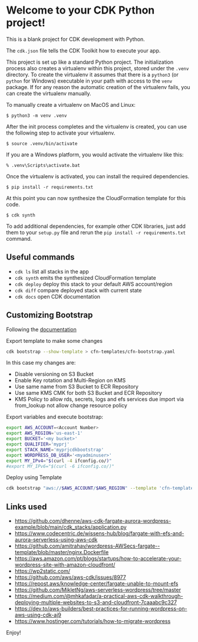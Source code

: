 
# Welcome to your CDK Python project!

This is a blank project for CDK development with Python.

The `cdk.json` file tells the CDK Toolkit how to execute your app.

This project is set up like a standard Python project.  The initialization
process also creates a virtualenv within this project, stored under the `.venv`
directory.  To create the virtualenv it assumes that there is a `python3`
(or `python` for Windows) executable in your path with access to the `venv`
package. If for any reason the automatic creation of the virtualenv fails,
you can create the virtualenv manually.

To manually create a virtualenv on MacOS and Linux:

```
$ python3 -m venv .venv
```

After the init process completes and the virtualenv is created, you can use the following
step to activate your virtualenv.

```
$ source .venv/bin/activate
```

If you are a Windows platform, you would activate the virtualenv like this:

```
% .venv\Scripts\activate.bat
```

Once the virtualenv is activated, you can install the required dependencies.

```
$ pip install -r requirements.txt
```

At this point you can now synthesize the CloudFormation template for this code.

```
$ cdk synth
```

To add additional dependencies, for example other CDK libraries, just add
them to your `setup.py` file and rerun the `pip install -r requirements.txt`
command.

## Useful commands

 * `cdk ls`          list all stacks in the app
 * `cdk synth`       emits the synthesized CloudFormation template
 * `cdk deploy`      deploy this stack to your default AWS account/region
 * `cdk diff`        compare deployed stack with current state
 * `cdk docs`        open CDK documentation

## Customizing Bootstrap

Following the [documentation](https://docs.aws.amazon.com/cdk/v2/guide/bootstrapping.html#bootstrapping-customizing)

Export template to make some changes

```bash
cdk bootstrap --show-template > cfn-templates/cfn-bootstrap.yaml
```

In this case my changes are:

- Disable versioning on S3 Bucket
- Enable Key rotation and Multi-Region on KMS
- Use same name from S3 Bucket to ECR Repository
- Use same KMS CMK for both S3 Bucket and ECR Repository
- KMS Policy to allow rds, secrets, logs and efs services due import via from_lookup not allow change resource policy

Export variables and execute bootstrap:

```bash
export AWS_ACCOUNT=<Account Number>
export AWS_REGION='us-east-1'
export BUCKET='<my bucket>'
export QUALIFIER='myprj'
export STACK_NAME='myprjcdkbootstrap'
export WORDPRESS_DB_USER='<myadminuser>'
export MY_IPv4="$(curl -4 ifconfig.co/)"
#export MY_IPv6="$(curl -6 ifconfig.co/)"
```

Deploy using Template

```bash
cdk bootstrap "aws://$AWS_ACCOUNT/$AWS_REGION" --template 'cfn-templates/cfn-bootstrap.yaml' --bootstrap-bucket-name "$CDK_BUCKET" --bootstrap-customer-key --qualifier "$CDK_QUALIFIER" --termination-protection --toolkit-stack-name "$CDK_STACK_NAME" --version-reporting false --public-access-block-configuration
```

## Links used


- https://github.com/dhenne/aws-cdk-fargate-aurora-wordpress-example/blob/main/cdk_stacks/application.py
- https://www.codecentric.de/wissens-hub/blog/fargate-with-efs-and-aurora-serverless-using-aws-cdk
- https://github.com/amitrahav/wordpress-AWSecs-fargate--template/blob/master/nginx.Dockerfile
- https://aws.amazon.com/pt/blogs/startups/how-to-accelerate-your-wordpress-site-with-amazon-cloudfront/
- https://wp2static.com/
- https://github.com/aws/aws-cdk/issues/8977
- https://repost.aws/knowledge-center/fargate-unable-to-mount-efs
- https://github.com/MikletNg/aws-serverless-wordpress/tree/master
- https://medium.com/@mhkafadar/a-practical-aws-cdk-walkthrough-deploying-multiple-websites-to-s3-and-cloudfront-7caaabc9c327
- https://dev.to/aws-builders/best-practices-for-running-wordpress-on-aws-using-cdk-aj9
- https://www.hostinger.com/tutorials/how-to-migrate-wordpress

Enjoy!
